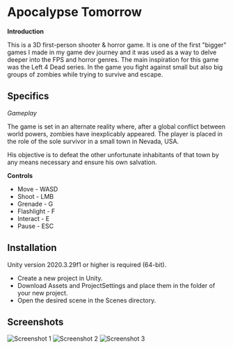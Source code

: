 # Apocalypse Tomorrow
**Introduction**

This is a 3D first-person shooter & horror game. It is one of the first "bigger" games I made in my game dev journey and it was used as a way to delve deeper into the FPS and horror genres. The main inspiration for this game was the Left 4 Dead series. In the game you fight against small but also big groups of zombies while trying to survive and escape.

## Specifics
*Gameplay*

The game is set in an alternate reality where, after a global conflict between world powers, zombies have inexplicably appeared. The player is placed in the role of the sole survivor in a small town in Nevada, USA. 

His objective is to defeat the other unfortunate inhabitants of that town by any means necessary and ensure his own salvation.


**Controls**

- Move - WASD
- Shoot - LMB
- Grenade - G
- Flashlight - F
- Interact - E
- Pause - ESC

## Installation

Unity version 2020.3.29f1 or higher is required (64-bit).

- Create a new project in Unity.
- Download Assets and ProjectSettings and place them in the folder of your new project.
- Open the desired scene in the Scenes directory.

## Screenshots

![Screenshot 1](https://i.imgur.com/XJgtQWc.png)
![Screenshot 2](https://i.imgur.com/YSWIwBQ.png)
![Screenshot 3](https://i.imgur.com/KArUmKN.png)
